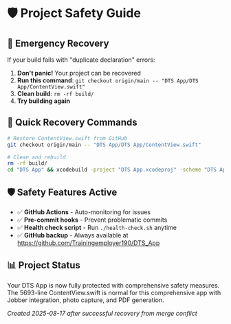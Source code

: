 # 🛡️ Project Safety Guide

## 🚨 Emergency Recovery

If your build fails with "duplicate declaration" errors:

1. **Don't panic!** Your project can be recovered
2. **Run this command**: `git checkout origin/main -- "DTS App/DTS App/ContentView.swift"`
3. **Clean build**: `rm -rf build/`
4. **Try building again**

## 🔄 Quick Recovery Commands

```bash
# Restore ContentView.swift from GitHub
git checkout origin/main -- "DTS App/DTS App/ContentView.swift"

# Clean and rebuild
rm -rf build/
cd "DTS App" && xcodebuild -project "DTS App.xcodeproj" -scheme "DTS App" clean build
```

## 🛡️ Safety Features Active

- ✅ **GitHub Actions** - Auto-monitoring for issues
- ✅ **Pre-commit hooks** - Prevent problematic commits
- ✅ **Health check script** - Run `./health-check.sh` anytime
- ✅ **GitHub backup** - Always available at https://github.com/Trainingemployer190/DTS_App

## 📊 Project Status

Your DTS App is now fully protected with comprehensive safety measures. The 5693-line ContentView.swift is normal for this comprehensive app with Jobber integration, photo capture, and PDF generation.

*Created 2025-08-17 after successful recovery from merge conflict*
